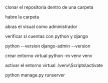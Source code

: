 clonar el repositoria dentro de una carpeta

habre la carpeta

abras el visual como administrador

verificar si cuentas con python y django

python --version
django-admin --version

crear entorno virtual
python -m venv venv

activar el entorno virtual
.\venv\Scripts\activate

python manage.py runserver